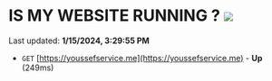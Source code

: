 # IS MY WEBSITE RUNNING ? [![](https://img.shields.io/static/v1?label=Sponsor&message=%E2%9D%A4&logo=GitHub&color=%23fe8e86)](https://github.com/sponsors/<username>)

Last updated: **1/15/2024, 3:29:55 PM**

- `GET` [https://youssefservice.me](https://youssefservice.me) - **Up** (249ms)
